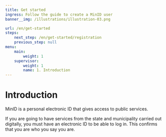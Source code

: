 ```yaml
---
title: Get started
ingress: Follow the guide to create a MinID user
banner__img: /illustrations/illustration-03.png

url: /en/get-started
steps:
    next_step: /en/get-started/registration
    previous_step: null
menu:
    main:
        weight: 1
    supervisor:
        weight: 1
        name: 1. Introduction
---
```


# Introduction
MinID is a personal electronic ID that gives access to public services.   

If you are going to have services from the state and municipality carried out digitally, you must have an electronic ID to be able to log in. This confirms that you are who you say you are. 